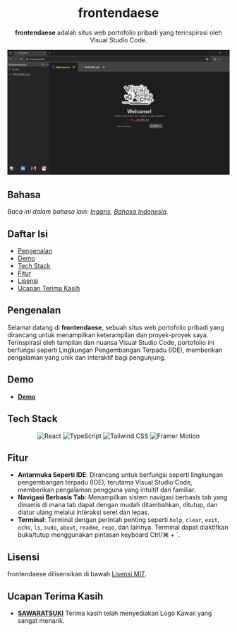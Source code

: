 <div align=center>

<h1>frontendaese</h1>

**frontendaese** adalah situs web portofolio pribadi yang terinspirasi oleh Visual Studio Code.

![Pratinjau frontendaese](/src/assets/preview.png)

</div>

## Bahasa

_Baca ini dalam bahasa lain: [Inggris](README.md), [Bahasa Indonesia](README.id.md)._

## Daftar Isi

- [Pengenalan](#pengenalan)
- [Demo](#demo)
- [Tech Stack](#tech-stack)
- [Fitur](#fitur)
- [Lisensi](#lisensi)
- [Ucapan Terima Kasih](#ucapan-terima-kasih)

## Pengenalan

Selamat datang di **frontendaese**, sebuah situs web portofolio pribadi yang dirancang untuk menampilkan keterampilan dan proyek-proyek saya. Terinspirasi oleh tampilan dan nuansa Visual Studio Code, portofolio ini berfungsi seperti Lingkungan Pengembangan Terpadu (IDE), memberikan pengalaman yang unik dan interaktif bagi pengunjung.

## Demo

- **[Demo]**

## Tech Stack

<div align=center>

![React](https://raw.githubusercontent.com/SAWARATSUKI/KawaiiLogos/main/React/React.png)
![TypeScript](https://img.shields.io/badge/TypeScript-%23007ACC.svg?style=for-the-badge&logo=typescript&logoColor=white)
![Tailwind CSS](https://img.shields.io/badge/Tailwind_CSS-38B2AC?style=for-the-badge&logo=tailwind-css&logoColor=white)
![Framer Motion](https://img.shields.io/badge/Framer_Motion-black?style=for-the-badge&logo=framer&logoColor=blue)

</div>

## Fitur

- **Antarmuka Seperti IDE**: Dirancang untuk berfungsi seperti lingkungan pengembangan terpadu (IDE), terutama Visual Studio Code, memberikan pengalaman pengguna yang intuitif dan familiar.
- **Navigasi Berbasis Tab**: Menampilkan sistem navigasi berbasis tab yang dinamis di mana tab dapat dengan mudah ditambahkan, ditutup, dan diatur ulang melalui interaksi seret dan lepas.
- **Terminal**: Terminal dengan perintah penting seperti `help`, `clear`, `exit`, `echo`, `ls`, `sudo`, `about`, `readme`, `repo`, dan lainnya. Terminal dapat diaktifkan buka/tutup menggunakan pintasan keyboard Ctrl/⌘ + `.

## Lisensi

frontendaese dilisensikan di bawah [Lisensi MIT](LICENSE).

## Ucapan Terima Kasih

- **[SAWARATSUKI]** Terima kasih telah menyediakan Logo Kawaii yang sangat menarik.

[comment]: <> (LINK VARIABLE)
[SAWARATSUKI]: https://github.com/SAWARATSUKI
[demo]: https://frontendaese.de
